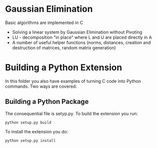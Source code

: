 Gaussian Elimination
=====================
Basic algorithms are implemented in C
* Solving a linear system by Gaussian Elimination without Pivoting
* LU - decomposition "in place" where L and U are placed directly in A
* A number of useful helper functions (norms, distances, creation and destruction of matrices, random matrix generation)

Building a Python Extension
==================================
In this folder you also have examples of turning C code into Python commands.
Two ways are covered:

Building a Python Package
------------------------
The consequential file is setyp.py. To build the extension you run:

	python setup.py build
	
To install the extension you do:

	python setup.py install


